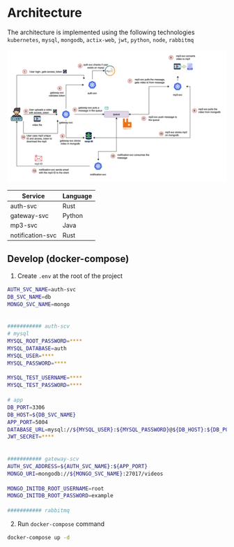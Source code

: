 # Architecture

The architecture is implemented using the following technologies `kubernetes`, `mysql`, `mongodb`, `actix-web`, `jwt`, `python`, `node`, `rabbitmq`

![](./docs/img/arch_summary.png)


| Service            | Language |
|--------------------|----------|
| auth-svc           | Rust     |
| gateway-svc        | Python   |
| mp3-svc            | Java     |
| notification-svc   | Rust     |




## Develop (docker-compose)

1. Create `.env` at the root of the project

```sh
AUTH_SVC_NAME=auth-svc
DB_SVC_NAME=db
MONGO_SVC_NAME=mongo


########### auth-scv
# mysql
MYSQL_ROOT_PASSWORD=****
MYSQL_DATABASE=auth
MYSQL_USER=****
MYSQL_PASSWORD=****

MYSQL_TEST_USERNAME=****
MYSQL_TEST_PASSWORD=****

# app
DB_PORT=3306
DB_HOST=${DB_SVC_NAME}
APP_PORT=5004
DATABASE_URL=mysql://${MYSQL_USER}:${MYSQL_PASSWORD}@${DB_HOST}:${DB_PORT}/${MYSQL_DATABASE}
JWT_SECRET=****


########### gateway-scv
AUTH_SVC_ADDRESS=${AUTH_SVC_NAME}:${APP_PORT}
MONGO_URI=mongodb://${MONGO_SVC_NAME}:27017/videos

MONGO_INITDB_ROOT_USERNAME=root
MONGO_INITDB_ROOT_PASSWORD=example

########### rabbitmq
```


2. Run `docker-compose` command

```sh
docker-compose up -d
```
